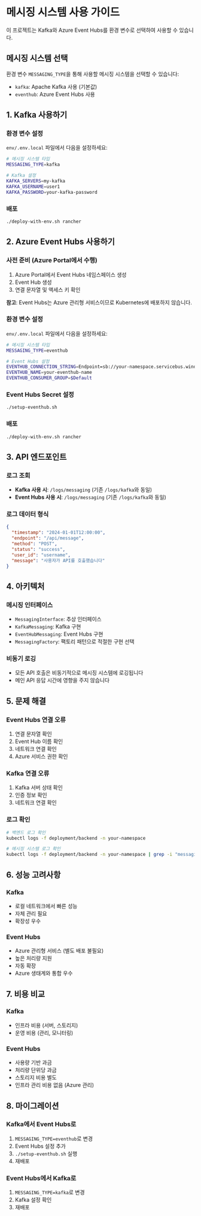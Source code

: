 # 메시징 시스템 사용 가이드

이 프로젝트는 Kafka와 Azure Event Hubs를 환경 변수로 선택하여 사용할 수 있습니다.

## 메시징 시스템 선택

환경 변수 `MESSAGING_TYPE`을 통해 사용할 메시징 시스템을 선택할 수 있습니다:

- `kafka`: Apache Kafka 사용 (기본값)
- `eventhub`: Azure Event Hubs 사용

## 1. Kafka 사용하기

### 환경 변수 설정
`env/.env.local` 파일에서 다음을 설정하세요:

```bash
# 메시징 시스템 타입
MESSAGING_TYPE=kafka

# Kafka 설정
KAFKA_SERVERS=my-kafka
KAFKA_USERNAME=user1
KAFKA_PASSWORD=your-kafka-password
```

### 배포
```bash
./deploy-with-env.sh rancher
```

## 2. Azure Event Hubs 사용하기

### 사전 준비 (Azure Portal에서 수행)
1. Azure Portal에서 Event Hubs 네임스페이스 생성
2. Event Hub 생성
3. 연결 문자열 및 액세스 키 확인

**참고**: Event Hubs는 Azure 관리형 서비스이므로 Kubernetes에 배포하지 않습니다.

### 환경 변수 설정
`env/.env.local` 파일에서 다음을 설정하세요:

```bash
# 메시징 시스템 타입
MESSAGING_TYPE=eventhub

# Event Hubs 설정
EVENTHUB_CONNECTION_STRING=Endpoint=sb://your-namespace.servicebus.windows.net/;SharedAccessKeyName=RootManageSharedAccessKey;SharedAccessKey=your-key
EVENTHUB_NAME=your-eventhub-name
EVENTHUB_CONSUMER_GROUP=$Default
```

### Event Hubs Secret 설정
```bash
./setup-eventhub.sh
```

### 배포
```bash
./deploy-with-env.sh rancher
```

## 3. API 엔드포인트

### 로그 조회
- **Kafka 사용 시**: `/logs/messaging` (기존 `/logs/kafka`와 동일)
- **Event Hubs 사용 시**: `/logs/messaging` (기존 `/logs/kafka`와 동일)

### 로그 데이터 형식
```json
{
  "timestamp": "2024-01-01T12:00:00",
  "endpoint": "/api/message",
  "method": "POST",
  "status": "success",
  "user_id": "username",
  "message": "사용자가 API를 호출했습니다"
}
```

## 4. 아키텍처

### 메시징 인터페이스
- `MessagingInterface`: 추상 인터페이스
- `KafkaMessaging`: Kafka 구현
- `EventHubMessaging`: Event Hubs 구현
- `MessagingFactory`: 팩토리 패턴으로 적절한 구현 선택

### 비동기 로깅
- 모든 API 호출은 비동기적으로 메시징 시스템에 로깅됩니다
- 메인 API 응답 시간에 영향을 주지 않습니다

## 5. 문제 해결

### Event Hubs 연결 오류
1. 연결 문자열 확인
2. Event Hub 이름 확인
3. 네트워크 연결 확인
4. Azure 서비스 권한 확인

### Kafka 연결 오류
1. Kafka 서버 상태 확인
2. 인증 정보 확인
3. 네트워크 연결 확인

### 로그 확인
```bash
# 백엔드 로그 확인
kubectl logs -f deployment/backend -n your-namespace

# 메시징 시스템 로그 확인
kubectl logs -f deployment/backend -n your-namespace | grep -i "messaging\|kafka\|eventhub"
```

## 6. 성능 고려사항

### Kafka
- 로컬 네트워크에서 빠른 성능
- 자체 관리 필요
- 확장성 우수

### Event Hubs
- Azure 관리형 서비스 (별도 배포 불필요)
- 높은 처리량 지원
- 자동 확장
- Azure 생태계와 통합 우수

## 7. 비용 비교

### Kafka
- 인프라 비용 (서버, 스토리지)
- 운영 비용 (관리, 모니터링)

### Event Hubs
- 사용량 기반 과금
- 처리량 단위당 과금
- 스토리지 비용 별도
- 인프라 관리 비용 없음 (Azure 관리)

## 8. 마이그레이션

### Kafka에서 Event Hubs로
1. `MESSAGING_TYPE=eventhub`로 변경
2. Event Hubs 설정 추가
3. `./setup-eventhub.sh` 실행
4. 재배포

### Event Hubs에서 Kafka로
1. `MESSAGING_TYPE=kafka`로 변경
2. Kafka 설정 확인
3. 재배포
